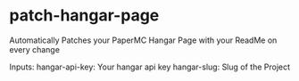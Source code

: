 # patch-hangar-page
Automatically Patches your PaperMC Hangar Page with your ReadMe on every change

Inputs:
hangar-api-key: Your hangar api key
hangar-slug: Slug of the Project
